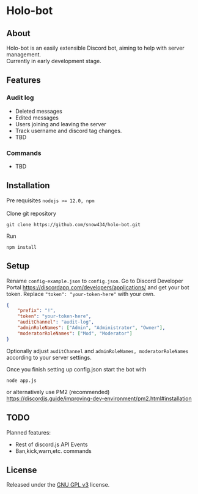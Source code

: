 # Holo-bot

## About
Holo-bot is an easily extensible Discord bot, aiming to help with server management.  
Currently in early development stage.

## Features

### Audit log
- Deleted messages
- Edited messages
- Users joining and leaving the server
- Track username and discord tag changes.
- TBD
### Commands
- TBD
  
## Installation
Pre requisites `nodejs >= 12.0, npm`  
<br>
Clone git repository
```
git clone https://github.com/snow434/holo-bot.git
```
Run
```
npm install
```

## Setup
Rename `config-example.json` to `config.json`.
Go to Discord Developer Portal https://discordapp.com/developers/applications/ and get your bot token.
Replace `"token": "your-token-here"` with your own.
```json
{
	"prefix": "!",
	"token": "your-token-here",
	"auditChannel": "audit-log",
	"adminRoleNames": ["Admin", "Administrator", "Owner"],
	"moderatorRoleNames": ["Mod", "Moderator"]
}
```
Optionally adjust `auditChannel` and `adminRoleNames, moderatorRoleNames` according to your server settings.

Once you finish setting up config.json start the bot with
```
node app.js
```
or alternatively use PM2 (recommended)<br> https://discordjs.guide/improving-dev-environment/pm2.html#installation

## TODO
Planned features:
* Rest of discord.js API Events
* Ban,kick,warn,etc. commands

## License

Released under the [GNU GPL v3](https://www.gnu.org/licenses/gpl-3.0.en.html) license.
